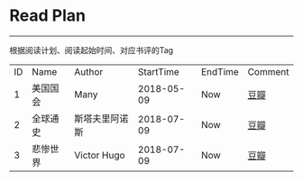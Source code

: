 # Read Plan #


----------

根据阅读计划、阅读起始时间、对应书评的Tag

<table>
    <tr>
        <td>ID</td>
        <td>Name</td>
		<td>Author</rd>
        <td>StartTime</td>
		<td>EndTime</td>
        <td>Comment</td>
    </tr>
    <tr>
        <td>1</td>
		<td>美国国会</td>
		<td>Many</rd>
        <td>2018-05-09</td>
		<td>Now</td>
		<td><a href="https://book.douban.com/subject/26846919/" target="_blank">豆瓣</a></td>
    </tr>
    <tr>
        <td>2</td>
		<td>全球通史</td>
		<td>斯塔夫里阿诺斯</rd>
        <td>2018-07-09</td>
		<td>Now</td>
		<td><a href="https://book.douban.com/subject/1025643/" target="_blank">豆瓣</a></td>
    </tr>
    <tr>
        <td>3</td>
		<td>悲惨世界</td>
		<td>Victor Hugo</rd>
        <td>2018-07-09</td>
		<td>Now</td>
		<td><a href="https://book.douban.com/subject/1205054/" target="_blank">豆瓣</a></td>
    </tr>
</table>